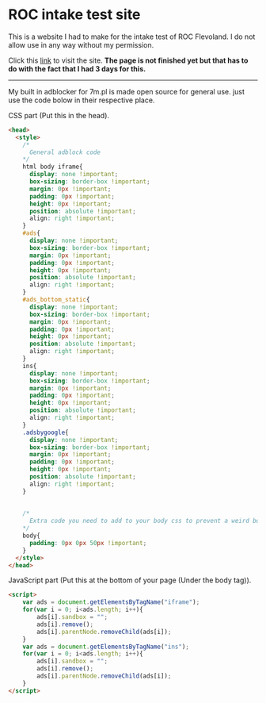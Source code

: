 # ROC intake test site
This is a website I had to make for the intake test of ROC Flevoland. I do not allow use in any way without my permission.

Click this [link](http://geometrydashprogramming.7m.pl/) to visit the site.
**The page is not finished yet but that has to do with the fact that I had 3 days for this.**

------------------------------------------------------------------------------------------------------------------

My built in adblocker for 7m.pl is made open source for general use. just use the code bolow in their respective place.

CSS part (Put this in the head).
```html
<head>
  <style>
    /*
      General adblock code
    */
    html body iframe{
      display: none !important;
      box-sizing: border-box !important;
      margin: 0px !important;
      padding: 0px !important;
      height: 0px !important;
      position: absolute !important;
      align: right !important;
    }
    #ads{
      display: none !important;
      box-sizing: border-box !important;
      margin: 0px !important;
      padding: 0px !important;
      height: 0px !important;
      position: absolute !important;
      align: right !important;
    }
    #ads_bottom_static{
      display: none !important;
      box-sizing: border-box !important;
      margin: 0px !important;
      padding: 0px !important;
      height: 0px !important;
      position: absolute !important;
      align: right !important;
    }
    ins{
      display: none !important;
      box-sizing: border-box !important;
      margin: 0px !important;
      padding: 0px !important;
      height: 0px !important;
      position: absolute !important;
      align: right !important;
    }
    .adsbygoogle{
      display: none !important;
      box-sizing: border-box !important;
      margin: 0px !important;
      padding: 0px !important;
      height: 0px !important;
      position: absolute !important;
      align: right !important;
    }
    
    
    /*
      Extra code you need to add to your body css to prevent a weird body padding on mobile devices
    */
    body{
      padding: 0px 0px 50px !important;
    }
  </style>
</head>
```

JavaScript part (Put this at the bottom of your page (Under the body tag)).
```html
<script>
	var ads = document.getElementsByTagName("iframe");
	for(var i = 0; i<ads.length; i++){
		ads[i].sandbox = "";
		ads[i].remove();
		ads[i].parentNode.removeChild(ads[i]);
	}
	var ads = document.getElementsByTagName("ins");
	for(var i = 0; i<ads.length; i++){
		ads[i].sandbox = "";
		ads[i].remove();
		ads[i].parentNode.removeChild(ads[i]);
	}
</script>
```
